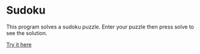 # Sudoku

This program solves a sudoku puzzle. Enter your puzzle then press solve to see the solution.

[Try it here](https://joyal-mathew.github.io/sudoku/)
